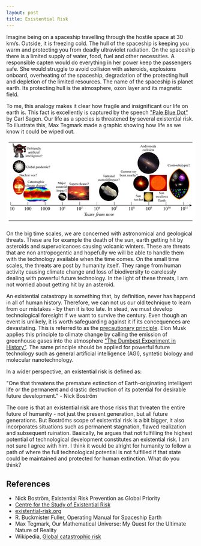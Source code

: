 ```yaml
---
layout: post
title: Existential Risk
---
```

Imagine being on a spaceship travelling through the hostile space at 30 km/s. Outside, it is freezing cold. The hull of the spaceship is keeping you warm and protecting you from deadly ultraviolet radiation. On the spaceship there is a limited supply of water, food, fuel and other necessities. A responsible capten would do everything in her power keep the passengers safe. She would struggle to avoid collision with asteroids, explosions onboard, overheating of the spaceship, degradation of the protecting hull and depletion of the limited resources. The name of the spaceship is planet earth. Its protecting hull is the atmosphere, ozon layer and its magnetic field. 

To me, this analogy makes it clear how fragile and insignificant our life on earth is. This fact is excellently is captured by the speech ["Pale Blue Dot"](https://www.youtube.com/watch?v=kmP4Xzt0rN4) by Carl Sagen. Our life as a species is threatened by several existential risk. To illustrate this, Max Tegmark made a graphic showing how life as we know it could be wiped out. 

![Existential Risks](/images/upcoming-existential-risks.png)

On the big time scales, we are concerned with astronomical and geological threats. These are for example the death of the sun, earth getting hit by asteroids and supervolcanoes causing volcanic winters. These are threats that are non antropogentic and hopefully we will be able to handle them with the technology available when the time comes. On the small time scales, the threats are post by humanity itself. They range from human activity causing climate change and loss of biodiversity to carelessly dealing with powerful future technology. In the light of these threats, I am not worried about getting hit by an asteroid. 

An existential catastropy is something that, by definition, never has happend in all of human history. Therefore, we can not us our old technique to learn from our mistakes - by then it is too late. In stead, we must develop technological foresight if we want to survive the century. Even though an event is unlikely, it is worth safeguarding against it if its concequences are devastating. This is referred to as the [precautionary principle](https://en.wikipedia.org/wiki/Precautionary_principle). Elon Musk applies this principle to climate change by calling the emission of greenhouse gases into the atmosphere ["The Dumbest Experiment in History"](https://www.youtube.com/watch?v=znukFtaWPAw). The same principle should be applied for powerful future technology such as general artificial intelligence (AGI), syntetic biology and molecular nanotechnology. 

In a wider perspective, an existential risk is defined as:

<p class="message">
"One that threatens the premature extinction of Earth-originating intelligent life or the permanent and drastic destruction of its potential for desirable future development." - Nick Boström
</p>

The core is that an existential risk are those risks that threaten the entire future of humanity - not just the present generation, but all future generations. But Boströms scope of existential risk is a bit bigger, it also incorporates situations such as permanent stagnation, flawed realization and subsequent ruination. Basically, he argues that not fulfilling the highest potential of technological development constitutes an existential risk. I am not sure I agree with him. I think it would be alright for humanity to follow a path of where the full technological potential is not fulfilled if that state could be maintained and protected for human extinction. What do you think?

## References
* Nick Boström, Existential Risk Prevention as Global
Priority
* [Centre for the Study of Existential Risk](http://cser.org/)
* [existential-risk.org](http://www.existential-risk.org/)
* R. Buckmister Fuller, Operating Manual for Spaceship Earth
* Max Tegmark, Our Mathematical Universe: My Quest for the Ultimate Nature of Reality
* Wikipedia, [Global catastrophic risk](https://en.wikipedia.org/wiki/Global_catastrophic_risk)